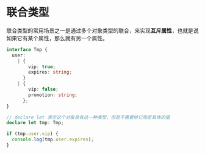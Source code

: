 # 联合类型

联合类型的常用场景之一是通过多个对象类型的联合，来实现**互斥属性**，也就是说如果它有某个属性，那么就有另一个属性。

```ts
interface Tmp {
  user:
    | {
        vip: true;
        expires: string;
      }
    | {
        vip: false;
        promotion: string;
      };
}

// declare let 表示这个对象具有这一种类型，但是不需要给它指定具体的值
declare let tmp: Tmp;

if (tmp.user.vip) {
  console.log(tmp.user.expires);
}
```
